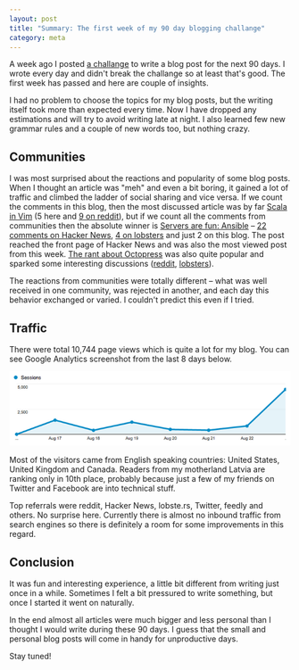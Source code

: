 ```yaml
---
layout: post
title: "Summary: The first week of my 90 day blogging challange"
category: meta
---
```


A week ago I posted [a challange](http://lauris.github.io/2014/08/14/blog-like-theres-nobody-reading/) to write a blog post for the next 90 days. I wrote every day and didn't break the challange so at least that's good. The first week has passed and here are couple of insights. 

<!-- more -->

I had no problem to choose the topics for my blog posts, but the writing itself took more than expected every time. Now I have dropped any estimations and will try to avoid writing late at night. I also learned few new grammar rules and a couple of new words too, but nothing crazy. 

## Communities

I was most surprised about the reactions and popularity of some blog posts. When I thought an article was "meh" and even a bit boring, it gained a lot of traffic and climbed the ladder of social sharing and vice versa. If we count the comments in this blog, then the most discussed article was by far [Scala in Vim](http://lauris.github.io/vim/2014/08/21/scala-in-vim/) (5 here and [9 on reddit](http://www.reddit.com/r/scala/comments/2e9qge/scala_in_vim/)), but if we count all the comments from communities then the absolute winner is [Servers are fun: Ansible](http://lauris.github.io/servers/2014/08/22/servers-are-fun-ansible/) – [22 comments on Hacker News](https://news.ycombinator.com/item?id=8215614), [4 on lobsters](https://lobste.rs/s/e4aqw6/servers_are_fun_ansible) and just 2 on this blog. The post reached the front page of Hacker News and was also the most viewed post from this week. [The rant about Octopress](http://lauris.github.io/blogging/2014/08/16/jekyll-vs-octopress/) was also quite popular and sparked some interesting discussions ([reddit](http://www.reddit.com/r/programming/comments/2dr5ue/a_tiny_rant_jekyll_vs_octopress/), [lobsters](https://lobste.rs/s/qsqkbz/a_tiny_rant_jekyll_vs_octopress)). 

The reactions from communities were totally different – what was well received in one community, was rejected in another, and each day this behavior exchanged or varied. I couldn't predict this even if I tried. 

## Traffic

There were total 10,744 page views which is quite a lot for my blog. You can see Google Analytics screenshot from the last 8 days below.

<img src="/images/blog/google-analytics.png" alt="Google Analytics screenshot">

Most of the visitors came from English speaking countries: United States, United Kingdom and Canada. Readers from my motherland Latvia are ranking only in 10th place, probably because just a few of my friends on Twitter and Facebook are into technical stuff.

Top referrals were reddit, Hacker News, lobste.rs, Twitter, feedly and others. No surprise here. Currently there is almost no inbound traffic from search engines so there is definitely a room for some improvements in this regard.

## Conclusion

It was fun and interesting experience, a little bit different from writing just once in a while. Sometimes I felt a bit pressured to write something, but once I started it went on naturally.

In the end almost all articles were much bigger and less personal than I thought I would write during these 90 days. I guess that the small and personal blog posts will come in handy for unproductive days.

Stay tuned!